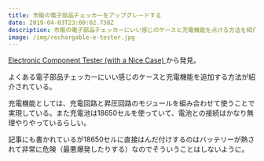 ```yaml
---
title: 市販の電子部品チェッカーをアップグレードする
date: 2019-04-03T23:00:02.738Z
description: 市販の電子部品チェッカーにいい感じのケースと充電機能を点ける方法を紹介します。
image: /img/rechargable-e-tester.jpg
---
```

[Electronic Component Tester (with a Nice Case)](https://www.instructables.com/id/Electronic-Component-Tester-with-a-Nice-Case/)から発見。

よくある電子部品チェッカーにいい感じのケースと充電機能を追加する方法が紹介されている。

充電機能としては、充電回路と昇圧回路のモジュールを組み合わせて使うことで実現している。また充電池は18650セルを使っていて、電池との接続はかなり無理やりやっているらしい。

記事にも書かれているが18650セルに直接はんだ付けするのはバッテリーが熱されて非常に危険（最悪爆発したりする）なのでそういうことはしないように。

